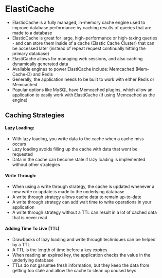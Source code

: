 # ElastiCache

* ElasticCache is a fully managed, in-memory cache engine used to improve database performance by caching results of queries that are made to a database 
* ElasticCache is great for large, high-performance or high-taxing queries - and can store them inside of a cache \(Elastic Cache Cluster\) that can be accessed later \(instead of repeat request continually hitting the primary database\) 
* ElastiCache allows for managing web sessions, and also caching dynamically generated data 
* Available engines to power ElastiCache include: Memcached \(Mem-Cache-D\) and Redis 
* Generally, the application needs to be built to work with either Redis or Memcached 
* Popular options like MySQL have Memcached plugins, which allow an application to easily work with ElastiCache \(if using Memcached as the engine\)

## Caching Strategies

#### Lazy Loading: 

* With lazy loading, you write data to the cache when a cache miss occurs 
* Lazy loading avoids filling up the cache with data that wont be requested 
* Data in the cache can become stale if lazy loading is implemented without other strategies 

#### Write Through: 

* When using a write through strategy, the cache is updated whenever a new write or update is made to the underlying database 
* A write through strategy allows cache data to remain up-to-date 
* A write through strategy can add wait time to write operations in your application 
* A write through strategy without a TTL can result in a lot of cached data that is never read 

#### Adding Time To Live \(TTL\) 

* Drawbacks of lazy loading and write through techniques can be helped by a TTL 
* A TTL is the length of time before a key expires 
* When reading an expired key, the application checks the value in the underlying database 
* TTLs do not garuntee fresh information, but they keep the data from getting too stale and allow the cache to clean up unused keys

